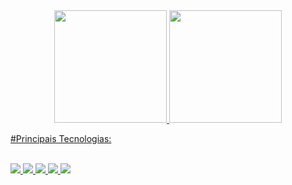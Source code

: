 <div align="center">
  <a href="https://github.com/gabreu954">
  <img height="180em" src="https://github-readme-stats.vercel.app/api?username=gabreu954&show_icons=true&theme=dark&include_all_commits=true&count_private=true"/>
  <img height="180em" src="https://github-readme-stats.vercel.app/api/top-langs/?username=gabreu954&layout=compact&langs_count=7&theme=dark"/>
</div>
  
#Principais Tecnologias:
  
<div style="display: inline_block"><br>
  <img src="https://cdn.jsdelivr.net/gh/devicons/devicon/icons/csharp/csharp-original.svg" />
  <img src="https://cdn.jsdelivr.net/gh/devicons/devicon/icons/dot-net/dot-net-original.svg" />
  <img src="https://cdn.jsdelivr.net/gh/devicons/devicon/icons/dotnetcore/dotnetcore-original.svg" />
  <img src="https://cdn.jsdelivr.net/gh/devicons/devicon/icons/javascript/javascript-original.svg" />
  <img src="https://cdn.jsdelivr.net/gh/devicons/devicon/icons/nodejs/nodejs-original-wordmark.svg" />
</div>
